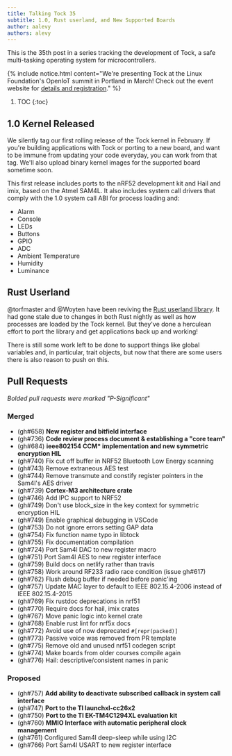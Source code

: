 ```yaml
---
title: Talking Tock 35
subtitle: 1.0, Rust userland, and New Supported Boards
author: aalevy
authors: alevy
---
```


This is the 35th post in a series tracking the development of Tock, a safe
multi-tasking operating system for microcontrollers.

{% include notice.html content="We're presenting Tock at the Linux Foundation's
OpenIoT summit in Portland in March! Check out the event website for [details
and
registration](https://events.linuxfoundation.org/events/elc-openiot-north-america-2018/program/schedule/)."
%}

1. TOC
{:toc}

## 1.0 Kernel Released

We silently tag our first rolling release of the Tock kernel in February. If
you're building applications with Tock or porting to a new board, and want to be
immune from updating your code everyday, you can work from that tag. We'll also
upload binary kernel images for the supported board sometime soon.

This first release includes ports to the nRF52 development kit and Hail and
imix, based on the Atmel SAM4L. It also includes system call drivers that comply
with the 1.0 system call ABI for process loading and:

 * Alarm
 * Console
 * LEDs
 * Buttons
 * GPIO
 * ADC
 * Ambient Temperature
 * Humidity
 * Luminance

## Rust Userland

@torfmaster and @Woyten have been reviving the [Rust userland
library](https://github.com/tock/libtock-rs). It had gone stale due to changes
in both Rust nightly as well as how processes are loaded by the Tock kernel. But
they've done a herculean effort to port the library and get applications back up
and working!

There is still some work left to be done to support things like global variables
and, in particular, trait objects, but now that there are some users there is
also reason to push on this.

## Pull Requests

_Bolded pull requests were marked "P-Significant"_

### Merged

  * (gh#658) **New register and bitfield interface**
  * (gh#736) **Code review process document & establishing a "core team"**
  * (gh#684) **ieee802154 CCM\* implementation and new symmetric encryption HIL**
  * (gh#740) Fix cut off buffer in NRF52 Bluetooth Low Energy scanning
  * (gh#743) Remove extraneous AES test
  * (gh#744) Remove transmute and constify register pointers in the Sam4l's AES driver
  * (gh#739) **Cortex-M3 architecture crate**
  * (gh#746) Add IPC support to NRF52
  * (gh#749) Don't use block\_size in the key context for symmetric encryption HIL
  * (gh#749) Enable graphical debugging in VSCode
  * (gh#753) Do not ignore errors setting GAP data
  * (gh#754) Fix function name typo in libtock
  * (gh#755) Fix documentation compilation
  * (gh#724) Port Sam4l DAC to new register macro
  * (gh#751) Port Sam4l AES to new register interface
  * (gh#759) Build docs on netlify rather than travis
  * (gh#758) Work around RF233 radio race condition (issue gh#617)
  * (gh#762) Flush debug buffer if needed before panic'ing
  * (gh#757) Update MAC layer to default to IEEE 802.15.4-2006 instead of IEEE 802.15.4-2015
  * (gh#769) Fix rustdoc deprecations in nrf51
  * (gh#770) Require docs for hail, imix crates
  * (gh#767) Move panic logic into kernel crate
  * (gh#768) Enable rust lint for nrf5x docs
  * (gh#772) Avoid use of now deprecated `#[repr(packed)]`
  * (gh#773) Passive voice was removed from PR template
  * (gh#775) Remove old and unused nrf51 codegen script
  * (gh#774) Make boards from older courses compile again
  * (gh#776) Hail: descriptive/consistent names in panic

### Proposed

  * (gh#757) **Add ability to deactivate subscribed callback in system call interface**
  * (gh#747) **Port to the TI launchxl-cc26x2**
  * (gh#750) **Port to the TI EK-TM4C1294XL evaluation kit**
  * (gh#760) **MMIO Interface with automatic peripheral clock management**
  * (gh#761) Configured Sam4l deep-sleep while using I2C
  * (gh#766) Port Sam4l USART to new register interface


